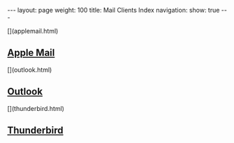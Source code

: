--- layout: page weight: 100 title: Mail Clients Index navigation: show:
true ---

<div class="row-fluid">
<div class="span4 well callout">
[<span class="pull-right framework-icon framework-iconapple-mail" alt="Apple Mail"></span>](applemail.html)

[Apple Mail](applemail.html)
----------------------------

</div>
<div class="span4 well callout">
[<span class="pull-right framework-icon framework-iconoutlook"></span>](outlook.html)

[Outlook](outlook.html)
-----------------------

</div>
<div class="span4 well callout">
[<span class="pull-right framework-icon framework-iconthunderbird"></span>](thunderbird.html)

[Thunderbird](thunderbird.html)
-------------------------------

</div>
</div>


